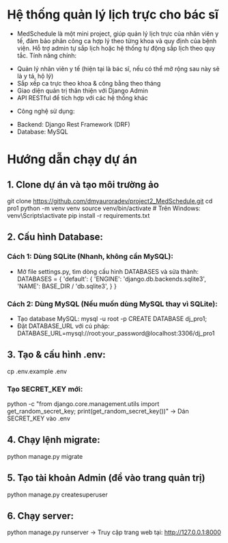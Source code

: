 # Hệ thống quản lý lịch trực cho bác sĩ
- MedSchedule là một mini project, giúp quản lý lịch trực của nhân viên y tế, đảm bảo phân công ca hợp lý theo từng khoa và quy định của bệnh viện. Hỗ trợ admin tự sắp lịch hoặc hệ thống tự động sắp lịch theo quy tắc.
Tính năng chính:
* Quản lý nhân viên y tế (hiện tại là bác sĩ, nếu có thể mở rộng sau này sẽ là y tá, hộ lý)
* Sắp xếp ca trực theo khoa & công bằng theo tháng
* Giao diện quản trị thân thiện với Django Admin
* API RESTful để tích hợp với các hệ thống khác
- Công nghệ sử dụng:
* Backend: Django Rest Framework (DRF)
* Database: MySQL
#  Hướng dẫn chạy dự án
## 1. Clone dự án và tạo môi trường ảo
git clone https://github.com/dmyauroradev/project2_MedSchedule.git
cd pro1
python -m venv venv
source venv/bin/activate  # Trên Windows: venv\Scripts\activate
pip install -r requirements.txt

## 2. Cấu hình Database:
### Cách 1: Dùng SQLite (Nhanh, không cần MySQL):
* Mở file settings.py, tìm dòng cấu hình DATABASES và sửa thành:
DATABASES = {
    'default': {
        'ENGINE': 'django.db.backends.sqlite3',
        'NAME': BASE_DIR / 'db.sqlite3',
    }
}

### Cách 2: Dùng MySQL (Nếu muốn dùng MySQL thay vì SQLite):
* Tạo database MySQL:
mysql -u root -p
CREATE DATABASE dj_pro1;
* Đặt DATABASE_URL với cú pháp:
DATABASE_URL=mysql://root:your_password@localhost:3306/dj_pro1

## 3. Tạo & cấu hình .env:
cp .env.example .env
### Tạo SECRET_KEY mới:
python -c "from django.core.management.utils import get_random_secret_key; print(get_random_secret_key())"
-> Dán SECRET_KEY vào .env

## 4. Chạy lệnh migrate:
python manage.py migrate

## 5. Tạo tài khoản Admin (để vào trang quản trị)
python manage.py createsuperuser

## 6. Chạy server:
python manage.py runserver
-> Truy cập trang web tại: http://127.0.0.1:8000
